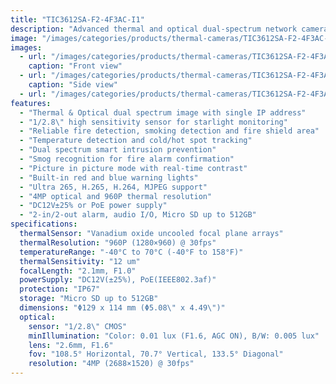 ```yaml
---
title: "TIC3612SA-F2-4F3AC-I1"
description: "Advanced thermal and optical dual-spectrum network camera featuring reliable fire detection, temperature monitoring, and smart intrusion prevention capabilities. Offers dual video with single IP address and supports multiple video compression formats."
image: "/images/categories/products/thermal-cameras/TIC3612SA-F2-4F3AC-I1/TIC3612SA-F2-4F3AC-I1.png"
images:
  - url: "/images/categories/products/thermal-cameras/TIC3612SA-F2-4F3AC-I1/TIC3612SA-F2-4F3AC-I1.png"
    caption: "Front view"
  - url: "/images/categories/products/thermal-cameras/TIC3612SA-F2-4F3AC-I1/TIC3612SA-F2-4F3AC-I1 1.png"
    caption: "Side view"
  - url: "/images/categories/products/thermal-cameras/TIC3612SA-F2-4F3AC-I1/TIC3612SA-F2-4F3AC-I1 2.png"
features:
  - "Thermal & Optical dual spectrum image with single IP address"
  - "1/2.8\" high sensitivity sensor for starlight monitoring"
  - "Reliable fire detection, smoking detection and fire shield area"
  - "Temperature detection and cold/hot spot tracking"
  - "Dual spectrum smart intrusion prevention"
  - "Smog recognition for fire alarm confirmation"
  - "Picture in picture mode with real-time contrast"
  - "Built-in red and blue warning lights"
  - "Ultra 265, H.265, H.264, MJPEG support"
  - "4MP optical and 960P thermal resolution"
  - "DC12V±25% or PoE power supply"
  - "2-in/2-out alarm, audio I/O, Micro SD up to 512GB"
specifications:
  thermalSensor: "Vanadium oxide uncooled focal plane arrays"
  thermalResolution: "960P (1280×960) @ 30fps"
  temperatureRange: "-40°C to 70°C (-40°F to 158°F)"
  thermalSensitivity: "12 um"
  focalLength: "2.1mm, F1.0"
  powerSupply: "DC12V(±25%), PoE(IEEE802.3af)"
  protection: "IP67"
  storage: "Micro SD up to 512GB"
  dimensions: "Φ129 x 114 mm (Φ5.08\" x 4.49\")"
  optical:
    sensor: "1/2.8\" CMOS"
    minIllumination: "Color: 0.01 lux (F1.6, AGC ON), B/W: 0.005 lux"
    lens: "2.6mm, F1.6"
    fov: "108.5° Horizontal, 70.7° Vertical, 133.5° Diagonal"
    resolution: "4MP (2688×1520) @ 30fps"
---
```


